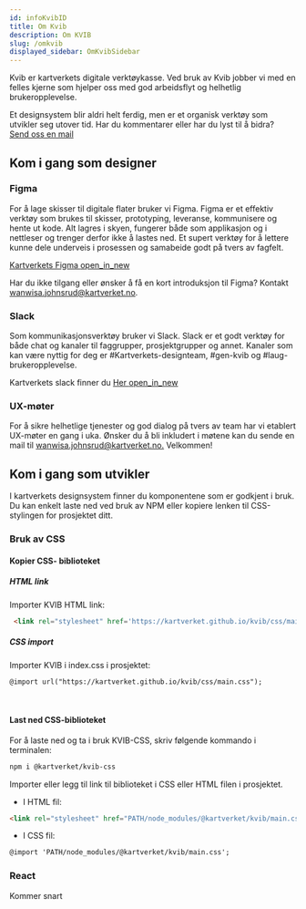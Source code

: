 ```yaml
---
id: infoKvibID
title: Om Kvib
description: Om KVIB
slug: /omkvib
displayed_sidebar: OmKvibSidebar
---
```


<p class="heading heading__h1--s">
Kvib er kartverkets digitale verktøykasse. Ved bruk av Kvib jobber vi med en felles kjerne som hjelper oss med god arbeidsflyt og helhetlig brukeropplevelse.
</p>

<p class="body-text body-text--sml">
Et designsystem blir aldri helt ferdig, men er et organisk verktøy som utvikler seg utover tid. Har du kommentarer eller har du lyst til å bidra? <br/> <a href="mailto:kvib-feedbacks-aaaahwh252gnftmofucpaa47ca@kartverketgroup.slack.com?subject=KVIB Feedback">Send oss en mail</a>
</p>

## Kom i gang som designer

### Figma
<p class="body-text body-text--sml">
For å lage skisser til digitale flater bruker vi Figma. Figma er et effektiv verktøy som brukes til skisser, prototyping, leveranse, kommunisere og hente ut kode. Alt lagres i skyen, fungerer både som applikasjon og i nettleser og trenger derfor ikke å lastes ned. 
Et supert verktøy for å lettere kunne dele underveis i prosessen og samabeide godt på tvers av fagfelt. 

[Kartverkets Figma <span class="material-symbols-outlined">open_in_new</span>](https://www.figma.com/files/team/1014807223471806266)

Har du ikke tilgang eller ønsker å få en kort introduksjon til Figma? Kontakt <a href="mailto:wanwisa.johnsrud@kartverket.no?subject=KVIB Figma">wanwisa.johnsrud@kartverket.no.</a>
</p>

### Slack
<p class="body-text body-text--sml">
Som kommunikasjonsverktøy bruker vi Slack. Slack er et godt verktøy for både chat og kanaler til faggrupper, prosjektgrupper og annet. 
Kanaler som kan være nyttig for deg er #Kartverkets-designteam, #gen-kvib og #laug-brukeropplevelse.

Kartverkets slack finner du [Her <span class="material-symbols-outlined">open_in_new</span>](https://kartverketgroup.slack.com/)
</p>

### UX-møter
<p class="body-text body-text--sml">
For å sikre helhetlige tjenester og god dialog på tvers av team har vi etablert UX-møter en gang i uka. 
Ønsker du å bli inkludert i møtene kan du sende en mail til <a href="mailto:wanwisa.johnsrud@kartverket.no?subject=KVIB UX-møte">wanwisa.johnsrud@kartverket.no.</a> Velkommen!
</p>


## Kom i gang som utvikler
<p class="body-text body-text--sml">
I kartverkets designsystem finner du komponentene som er godkjent i bruk. Du kan enkelt laste ned ved bruk av NPM eller kopiere lenken til CSS-stylingen for prosjektet ditt.
</p>

### Bruk av CSS

<div class="background--container--green">

#### Kopier CSS- biblioteket

##### HTML link 
<p class="body-text body-text--sml">Importer KVIB HTML link:</p>

```markdown
 <link rel="stylesheet" href='https://kartverket.github.io/kvib/css/main.css'>
```

##### CSS import
<p class="body-text body-text--sml">Importer KVIB i index.css i prosjektet:</p>

```markdown
@import url("https://kartverket.github.io/kvib/css/main.css");
```
</div>

<br/>

<div class="background--container--green">

#### Last ned CSS-biblioteket
<p class="body-text body-text--sml">For å laste ned og ta i bruk KVIB-CSS, skriv følgende kommando i terminalen:</p>

```markdown
npm i @kartverket/kvib-css
```

<p class="body-text body-text--sml">Importer eller legg til link til biblioteket i CSS eller HTML filen i prosjektet.</p>

- I HTML fil:

```markdown
<link rel="stylesheet" href="PATH/node_modules/@kartverket/kvib/main.css">
```

- I CSS fil:

```markdown
@import 'PATH/node_modules/@kartverket/kvib/main.css';
```

</div>

### React
Kommer snart

